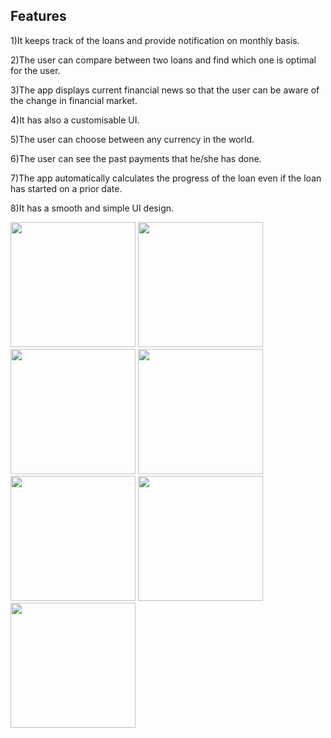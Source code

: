## Features
1)It keeps track of the loans and provide notification on monthly basis.

2)The user can compare between two loans and find which one is optimal for the user.

3)The app displays current financial news so that the user can be aware of the change in financial market.

4)It has also a customisable UI.

5)The user can choose between any currency in the world.

6)The user can see the past payments that he/she has done.

7)The app automatically calculates the progress of the loan even if the loan has started on a prior date.

8)It has a smooth and simple UI design.

<img src="https://user-images.githubusercontent.com/51241236/109693213-6c377880-7baf-11eb-9242-d7213e6681f1.png" width=200>
<img src="https://user-images.githubusercontent.com/51241236/109693959-4363b300-7bb0-11eb-8688-ba99edcfdc35.png" width=200>
<img src="https://user-images.githubusercontent.com/51241236/109694032-55455600-7bb0-11eb-937e-385aca9281df.png" width=200>
<img src="https://user-images.githubusercontent.com/51241236/109694073-62fadb80-7bb0-11eb-873f-639029315194.png" width=200>
<img src="https://user-images.githubusercontent.com/51241236/109694121-71e18e00-7bb0-11eb-8eba-ca86b1337a59.png" width=200>
<img src="https://user-images.githubusercontent.com/51241236/109694160-7f971380-7bb0-11eb-9175-e99b150a3362.png" width=200>
<img src="https://user-images.githubusercontent.com/51241236/109694193-8aea3f00-7bb0-11eb-98b8-0066b17efe99.png" width=200>
